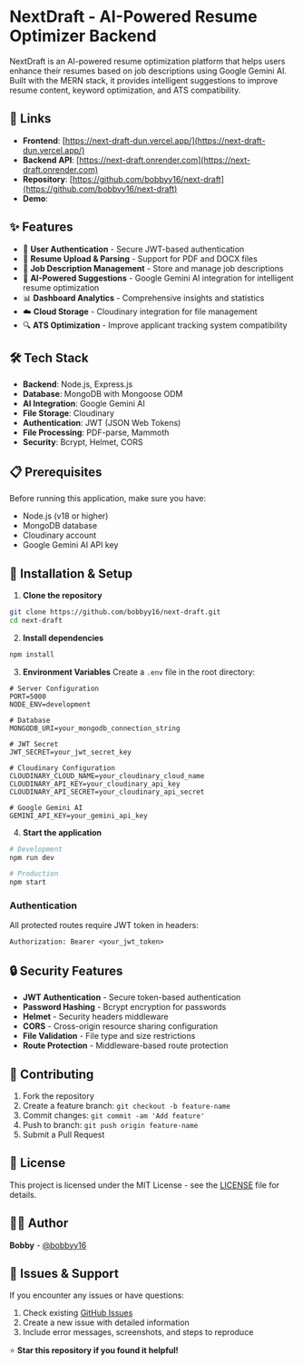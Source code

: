 # NextDraft - AI-Powered Resume Optimizer Backend

NextDraft is an AI-powered resume optimization platform that helps users enhance their resumes based on job descriptions using Google Gemini AI. Built with the MERN stack, it provides intelligent suggestions to improve resume content, keyword optimization, and ATS compatibility.

## 🔗 Links

- **Frontend**: [https://next-draft-dun.vercel.app/](https://next-draft-dun.vercel.app/)
- **Backend API**: [https://next-draft.onrender.com](https://next-draft.onrender.com)
- **Repository**: [https://github.com/bobbyy16/next-draft](https://github.com/bobbyy16/next-draft)
- **Demo**: []()

## ✨ Features

- 🔐 **User Authentication** - Secure JWT-based authentication
- 📄 **Resume Upload & Parsing** - Support for PDF and DOCX files
- 💼 **Job Description Management** - Store and manage job descriptions
- 🤖 **AI-Powered Suggestions** - Google Gemini AI integration for intelligent resume optimization
- 📊 **Dashboard Analytics** - Comprehensive insights and statistics
- ☁️ **Cloud Storage** - Cloudinary integration for file management
- 🔍 **ATS Optimization** - Improve applicant tracking system compatibility

## 🛠️ Tech Stack

- **Backend**: Node.js, Express.js
- **Database**: MongoDB with Mongoose ODM
- **AI Integration**: Google Gemini AI
- **File Storage**: Cloudinary
- **Authentication**: JWT (JSON Web Tokens)
- **File Processing**: PDF-parse, Mammoth
- **Security**: Bcrypt, Helmet, CORS

## 📋 Prerequisites

Before running this application, make sure you have:

- Node.js (v18 or higher)
- MongoDB database
- Cloudinary account
- Google Gemini AI API key

## 🚀 Installation & Setup

1. **Clone the repository**

```bash
git clone https://github.com/bobbyy16/next-draft.git
cd next-draft
```

2. **Install dependencies**

```bash
npm install
```

3. **Environment Variables**
   Create a `.env` file in the root directory:

```env
# Server Configuration
PORT=5000
NODE_ENV=development

# Database
MONGODB_URI=your_mongodb_connection_string

# JWT Secret
JWT_SECRET=your_jwt_secret_key

# Cloudinary Configuration
CLOUDINARY_CLOUD_NAME=your_cloudinary_cloud_name
CLOUDINARY_API_KEY=your_cloudinary_api_key
CLOUDINARY_API_SECRET=your_cloudinary_api_secret

# Google Gemini AI
GEMINI_API_KEY=your_gemini_api_key
```

4. **Start the application**

```bash
# Development
npm run dev

# Production
npm start
```

### Authentication

All protected routes require JWT token in headers:

```
Authorization: Bearer <your_jwt_token>
```

## 🔒 Security Features

- **JWT Authentication** - Secure token-based authentication
- **Password Hashing** - Bcrypt encryption for passwords
- **Helmet** - Security headers middleware
- **CORS** - Cross-origin resource sharing configuration
- **File Validation** - File type and size restrictions
- **Route Protection** - Middleware-based route protection

## 🤝 Contributing

1. Fork the repository
2. Create a feature branch: `git checkout -b feature-name`
3. Commit changes: `git commit -am 'Add feature'`
4. Push to branch: `git push origin feature-name`
5. Submit a Pull Request

## 📄 License

This project is licensed under the MIT License - see the [LICENSE](LICENSE) file for details.

## 👨‍💻 Author

**Bobby** - [@bobbyy16](https://github.com/bobbyy16)

## 🐛 Issues & Support

If you encounter any issues or have questions:

1. Check existing [GitHub Issues](https://github.com/bobbyy16/next-draft/issues)
2. Create a new issue with detailed information
3. Include error messages, screenshots, and steps to reproduce

⭐ **Star this repository if you found it helpful!**
